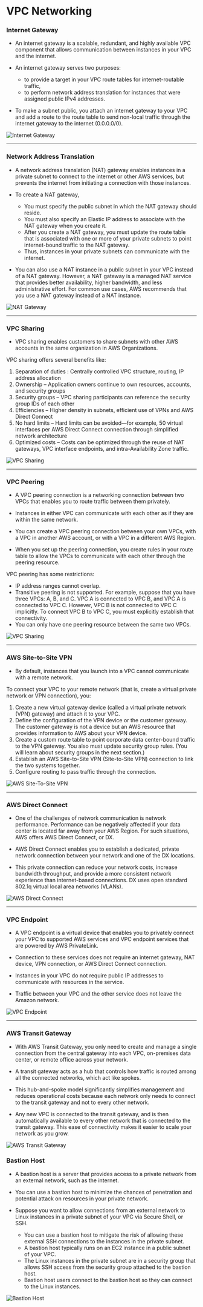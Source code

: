 # VPC Networking

### Internet Gateway

- An internet gateway is a scalable, redundant, and highly available VPC component that allows communication between instances in your VPC and the internet.

- An internet gateway serves two purposes: 
    - to provide a target in your VPC route tables for internet-routable traffic,
    - to perform network address translation for instances that were assigned public IPv4 addresses.

- To make a subnet public, you attach an internet gateway to your VPC and add a route to the route table to send non-local traffic through the internet gateway to the internet (0.0.0.0/0).

![Internet Gateway](./images/ig.png)

---

### Network Address Translation

- A network address translation (NAT) gateway enables instances in a private subnet to connect to the internet or other AWS services, but prevents the internet from initiating a connection with those instances.

- To create a NAT gateway, 
    - You must specify the public subnet in which the NAT gateway should reside. 
    - You must also specify an Elastic IP address to associate with the NAT gateway when you create it. 
    - After you create a NAT gateway, you must update the route table that is associated with one or more of your private subnets to point internet-bound traffic to the NAT gateway. 
    - Thus, instances in your private subnets can communicate with the internet.

- You can also use a NAT instance in a public subnet in your VPC instead of a NAT gateway. However, a NAT gateway is a managed NAT service that provides better availability, higher bandwidth, and less administrative effort. For common use cases, AWS recommends that you use a NAT gateway instead of a NAT instance.

![NAT Gateway](./images/nat-gateway.png)

---

### VPC Sharing

- VPC sharing enables customers to share subnets with other AWS accounts in the same organization in AWS Organizations.

VPC sharing offers several benefits like:

1. Separation of duties : Centrally controlled VPC structure, routing, IP address allocation
2. Ownership – Application owners continue to own resources, accounts, and security groups
3. Security groups – VPC sharing participants can reference the security group IDs of each other
4. Efficiencies – Higher density in subnets, efficient use of VPNs and AWS Direct Connect
5. No hard limits – Hard limits can be avoided—for example, 50 virtual interfaces per AWS Direct Connect connection through simplified network architecture
6. Optimized costs – Costs can be optimized through the reuse of NAT gateways, VPC interface
endpoints, and intra-Availability Zone traffic.

![VPC Sharing](./images/vpc-sharing.png)

---

### VPC Peering

- A VPC peering connection is a networking connection between two VPCs that enables you to
route traffic between them privately. 

- Instances in either VPC can communicate with each other as if they are within the same network.

- You can create a VPC peering connection between your own VPCs, with a VPC in another AWS account, or with a VPC in a different AWS Region.

- When you set up the peering connection, you create rules in your route table to allow the VPCs to communicate with each other through the peering resource.

VPC peering has some restrictions:
- IP address ranges cannot overlap.
- Transitive peering is not supported. For example, suppose that you have three VPCs: A, B, and C. VPC A is connected to VPC B, and VPC A is connected to VPC C. However, VPC B is not connected to VPC C implicitly. To connect VPC B to VPC C, you must explicitly establish that connectivity.
- You can only have one peering resource between the same two VPCs.

![VPC Sharing](./images/vpc-peering.png)

---

### AWS Site-to-Site VPN

- By default, instances that you launch into a VPC cannot communicate with a remote network. 

To connect your VPC to your remote network (that is, create a virtual private network or VPN
connection), you:

1. Create a new virtual gateway device (called a virtual private network (VPN) gateway) and
attach it to your VPC.
2. Define the configuration of the VPN device or the customer gateway. The customer gateway
is not a device but an AWS resource that provides information to AWS about your VPN device.
3. Create a custom route table to point corporate data center-bound traffic to the VPN gateway.
You also must update security group rules. (You will learn about security groups in the next
section.)
4. Establish an AWS Site-to-Site VPN (Site-to-Site VPN) connection to link the two systems
together.
5. Configure routing to pass traffic through the connection.

![AWS Site-To-Site VPN](./images/aws-site-to-site-vpn.png)

---

### AWS Direct Connect

- One of the challenges of network communication is network performance. Performance can be negatively affected if your data center is located far away from your AWS Region. For such situations, AWS offers AWS Direct Connect, or DX. 

- AWS Direct Connect enables you to establish a dedicated, private network connection between your network and one of the DX locations. 

- This private connection can reduce your network costs, increase bandwidth throughput, and provide a more consistent network experience than internet-based connections. DX uses open standard 802.1q virtual local area networks (VLANs).

![AWS Direct Connect](./images/aws-direct-connect.png)

---

### VPC Endpoint

- A VPC endpoint is a virtual device that enables you to privately connect your VPC to supported AWS services and VPC endpoint services that are powered by AWS PrivateLink.

- Connection to these services does not require an internet gateway, NAT device, VPN connection, or AWS Direct
Connect connection.

- Instances in your VPC do not require public IP addresses to communicate with resources in the service.

- Traffic between your VPC and the other service does not leave the Amazon network.

![VPC Endpoint](./images/vpc-endpoint.png)

---

### AWS Transit Gateway

- With AWS Transit Gateway, you only need to create and manage a single connection from the central gateway into each VPC, on-premises data center, or remote office across your network. 

- A transit gateway acts as a hub that controls how traffic is routed among all the connected networks, which act like spokes. 

- This hub-and-spoke model significantly simplifies management and reduces operational costs because each network only needs to connect to the transit gateway and not to every other network. 

- Any new VPC is connected to the transit gateway, and is then automatically available to every other network that is connected to the transit gateway. This ease of connectivity makes it easier to scale your network as you grow.

![AWS Transit Gateway](./images/transit%20gateway.png)

### Bastion Host

- A bastion host is a server that provides access to a private network from an external network, such as the internet. 

- You can use a bastion host to minimize the chances of penetration and potential attack on resources in your private network.

- Suppose you want to allow connections from an external network to Linux instances in a private subnet of your VPC via Secure Shell, or SSH.
    - You can use a bastion host to mitigate the risk of allowing these external SSH connections to the instances in the private subnet. 
    - A bastion host typically runs on an EC2 instance in a public subnet of your VPC. 
    - The Linux instances in the private subnet are in a security group that allows SSH access from the security group attached to the bastion host. 
    - Bastion host users connect to the bastion host so they can connect to the Linux instances.

![Bastion Host](./images/bastion%20host.png)